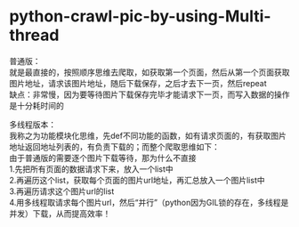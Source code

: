# python-crawl-pic-by-using-Multi-thread

普通版：  
就是最直接的，按照顺序思维去爬取，如获取第一个页面，然后从第一个页面获取图片地址，请求该图片地址，随后下载保存，之后才去下一页，然后repeat  
缺点：非常慢，因为要等待图片下载保存完毕才能请求下一页，而写入数据的操作是十分耗时间的  


多线程版本：  
我称之为功能模块化思维，先def不同功能的函数，如有请求页面的，有获取图片地址返回地址列表的，有负责下载的；而整个爬取思维如下：  
由于普通版的需要逐个图片下载等待，那为什么不直接  
1.先把所有页面的数据请求下来，放入一个list中  
2.再遍历这个list，获取每个页面的图片url地址，再汇总放入一个图片list中  
3.再遍历请求这个图片url的list  
4.用多线程取请求每个图片url，然后“并行”（python因为GIL锁的存在，多线程是并发）下载，从而提高效率！  
